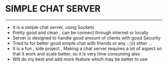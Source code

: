# SIMPLE CHAT SERVER
---
-  It is a simple chat server, using Sockets 
-  Pretty good and clean , can be connect through internet  or locally 
-  Server is designed to handle good amount of clients with good Security
-  Tried to for better good simple chat with friends or any :::))) other ...
-  It is a fun , side project ,  Making a chat server requires a lot of  aspect so that it work and scale better, so it is very time consuming also 
-  Will do my best and add more feature which may be better to use 






